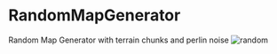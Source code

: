 # RandomMapGenerator
Random Map Generator with terrain chunks and perlin noise 
![random](https://user-images.githubusercontent.com/60736526/108562889-dbd07c80-7300-11eb-863e-2dd4997845b9.jpg)
